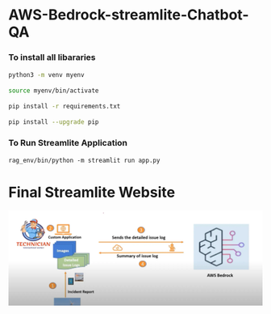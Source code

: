 # AWS-Bedrock-streamlite-Chatbot-QA

### To install all libararies

```sh
python3 -m venv myenv
```

```sh
source myenv/bin/activate
```

```sh
pip install -r requirements.txt
```

```sh
pip install --upgrade pip
```


### To Run Streamlite Application


```
rag_env/bin/python -m streamlit run app.py
```


# Final Streamlite Website

![img.png](img.png)

